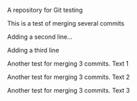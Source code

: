 A repository for Git testing

This is a test of merging several commits

Adding a second line...

Adding a third line

Another test for merging 3 commits. Text 1

Another test for merging 3 commits. Text 2

Another test for merging 3 commits. Text 3
